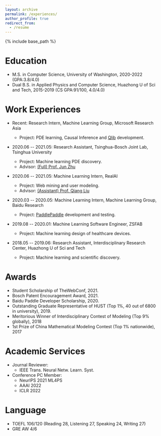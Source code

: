 ```yaml
---
layout: archive
permalink: /experiences/
author_profile: true
redirect_from:
  - /resume
---
```


{% include base_path %}

Education
======
* M.S. in Computer Science, University of Washington, 2020-2022 (GPA:3.8/4.0)
* Dual B.S. in Applied Physics and Computer Science, Huazhong U of Sci and Tech, 2015-2019 (CS GPA:91/100, 4.0/4.0)

Work Experiences
======
* Recent: Research Intern, Machine Learning Group, Microsoft Research Asia 
  * Project: PDE learning, Causal Inference and [Qlib](https://github.com/microsoft/qlib) development.

* 2020.06 -- 2021.05: Research Assistant, Tsinghua-Bosch Joint Lab, Tsinghua University 
  * Project: Machine learning PDE discovery.
  * Advisor: [(Full) Prof. Jun Zhu](http://ml.cs.tsinghua.edu.cn/~jun/index.shtml)

* 2020.06 -- 2021.05: Machine Learning Intern, RealAI
  * Project: Web mining and user modeling.
  * Advisor: [(Assistant) Prof. Qiang Liu](https://john-qiangliu.tech/)

* 2020.03 -- 2020.05: Machine Learning Intern, Machine Learning Group, Baidu Research
  * Project: [PaddlePaddle](https://github.com/PaddlePaddle) development and testing.

* 2019.08 -- 2020.01: Machine Learning Software Engineer, ZSFAB
  * Project: Machine learning design of healthcare devices.

* 2018.05 -- 2019.06: Research Assistant, Interdisciplinary Research Center, Huazhong U of Sci and Tech
  * Project: Machine learning and scientific discovery.

Awards
======
* Student Scholarship of TheWebConf, 2021.
* Bosch Patent Encouragement Award, 2021.
* Baidu Paddle Developer Scholarship, 2020.
* Outstanding Graduate Representative of HUST (Top 1%, 40 out of 6800 in university), 2019.
* Meritorious Winner of Interdisciplinary Contest of Modeling (Top 9% globally), 2018
* 1st Prize of China Mathematical Modeling Contest (Top 1% nationwide), 2017

Academic Services
======
* Journal Reviewer:
  * IEEE Trans. Neural Netw. Learn. Syst.
* Conference PC Member:
  * NeurIPS 2021 ML4PS
  * AAAI 2022
  * ICLR 2022
  
Language
======
* TOEFL 106/120 (Reading 28, Listening 27, Speaking 24, Writing 27)
* GRE AW 4/6
  
